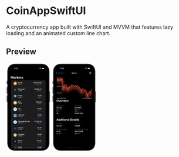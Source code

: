 # CoinAppSwiftUI

A cryptocurrency app built with SwiftUI and MVVM that features lazy loading and an animated custom line chart.

## Preview

<p align='left'>
    <img src="Screenshots/market.png" width="24%"/>
    <img src="Screenshots/detail.png" width="24%"/>
</p>
